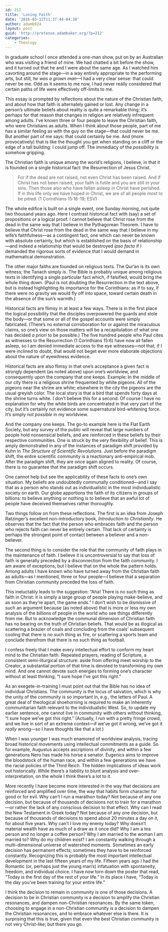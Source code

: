 ```yaml
---
id: 212
title: 'Losing Faith'
date: '2016-03-12T11:37:44-04:30'
author: adamb924
layout: post
guid: 'http://pretense.adambaker.org/?p=212'
categories:
    - Theology
---
```


In graduate school I once attended a one-man show, put on by an Australian who was visiting a friend of mine. We had chatted a bit before the show, and it turned out that he and I were about the same age. As I watched him cavorting around the stage—in a way entirely appropriate to the performing arts, but still, *he was a grown man*—I had a very clear sense: that could never be me. Odd as it seems to me now, I had never really considered that certain paths of life were effectively off-limits to me.

This essay is prompted by reflections about the nature of the Christian faith, and about how that faith is alternately gained or lost. Any change in a person’s ultimate beliefs about reality is quite a remarkable thing; it’s perhaps for that reason that changes in religion are relatively infrequent among adults. I’ve known three or four people to leave the Christian faith, who were Christians as adults. When I think about those people, part of me has a similar feeling as with the guy on the stage—that could never be me. But another part of me says: that could certainly be me. And (more provocatively) that is like the thought you get when standing on a cliff or the edge of a tall building: I could jump off. The immediacy of the *possibility* is somehow gripping.

The Christian faith is unique among the world’s religions, I believe, in that it is founded on a single historical fact: the Resurrection of Jesus Christ.

> For if the dead are not raised, not even Christ has been raised. And if Christ has not been raised, your faith is futile and you are still in your sins. Then those also who have fallen asleep in Christ have perished. If in this life only we have hoped in Christ, we are of all people most to be pitied. (1 Corinthians 15:16-19; ESV)

The whole edifice is built on a single event, one Sunday morning, not quite two thousand years ago. Here I contrast historical fact with (say) a set of propositions or a logical proof. I cannot believe that Christ rose from the dead in the same way that I believe in the Pythagorean Theorem. I have to believe that Christ rose from the dead in the same way that I believe in my wife’s faithfulness—as a contingent fact, one which can never be known with absolute certainty, but which is established on the basis of relationship—and indeed a relationship that would be destroyed *ipso facto* if I demanded the rigorous sorts of evidence that I would demand in mathematical demonstration.

The other major faiths are founded on religious texts. The Qur’an is its own witness; the Tanach simply *is*. The Bible is probably unique among religious texts in identifying a single particular fact which, if falsified, would bring the whole thing down. (Paul is not doubting the Resurrection in the text above, but is instead highlighting its importance for the Corinthians: as if to say, if there were no gravity we would fly off into space, toward certain death in the absence of the sun’s warmth.)

Historical facts are flimsy in at least a few ways. There is in the first place the logical possibility that the disciples overpowered the guards and stole the body—or that some or all of the gospel accounts were simply fabricated. (There’s no external corroboration for or against the miraculous claims, so one’s view on those matters will be a recapitulation of what one has decided *a priori* to be possible.) The five hundred people who Paul cites as witnesses to the Resurrection (1 Corinthians 15:6) have now all fallen asleep, so I am denied immediate access to the eye witnesses—not that, if I were inclined to doubt, that would not beget ever more elaborate objections about the nature of eyewitness evidence.

Historical facts are also flimsy in that one’s acceptance a given fact is strongly dependent (as noted above) upon one’s worldview, and consequently upon the company that one keeps. Example: In the middle of our city there is a religious shrine frequented by white pigeons. All of the pigeons near the shrine are white; elsewhere in the city the pigeons are the usual greyish color. The local story is that a bird that spends forty days at the shrine turns white. I don’t believe this for a second. Of course I have no explanation for why the white birds are concentrated in that very part of the city, but it’s certainly not evidence some supernatural bird-whitening force. It’s simply *not possible* in my worldview.

And the company one keeps. The go-to example here is the Flat Earth Society, but any survey of the public will reveal that large numbers of people hold nonsensical beliefs, and are reinforced in these beliefs by their respective communities. One is struck by the very flexibility of belief. This is amply demonstrated in any of the instances of paradigm shift provided by Kuhn in *The Structure of Scientific Revolutions*. Just before the paradigm shift, the entire scientific community is a reactionary anti-empirical mob. After the paradigm shift, they are once again aligned to reality. Of course, there is no guarantee that the paradigm shift occurs.

One cannot help but see the applicability of these facts to one’s own situation. My beliefs are undoubtedly communally conditioned—and I say that as a person who stands out as individualistic in the most individualistic society on earth. Our globe apportions the faith of its citizens in groups of billions: to believe anything or nothing is to believe that an awful lot of people have deceived themselves rather thoroughly.

Two things follow on from these reflections. The first is an idea from Joseph Ratzinger’s excellent non-introductory book, *Introduction to Christianity*. He observes that the fact that the person who embraces faith and the person who rejects faith can never be entirely certain. That lack of certainty is perhaps the strongest point of contact between a believer and a non-believer.

The second thing is to consider the role that the community of faith plays in the maintenance of faith. I believe it is uncontroversial to say that loss of faith is generally preceded by a disconnection from the faith community. I am aware of exceptions, but I believe that on the whole the pattern holds. Among adults I have known who have turned away from the Christian faith as adults—as I mentioned, three or four people—I believe that a separation from Christian community preceded the loss of faith.

This ineluctably leads to the suggestion: “Aha! There is no such thing as faith in Christ: it is simply a large group of people playing make-believe, and as soon as they’re apart, the game ends.” I don’t wish to be dismissive of such an argument because (as noted above) that is more or less my own analysis of the billions of people in the world who see things differently from me. But to acknowledge the communal dimension of Christian faith has no bearing on the truth of Christian beliefs. That would be as illogical as scattering a brazier of coals and concluding from the coals’ subsequent cooling that there is no such thing as fire, or scattering a sports team and conclude therefrom that there is no such thing as football.

I confess freely that I make every intellectual effort to conform my heart mind to the Christian faith. Repeated prayers, reading of Scripture, a consistent semi-liturgical structure: aside from offering meet worship to the Creator, a substantial portion of that time is devoted to transforming my own mind. And one cannot devote such energies to forming one’s character without at least thinking, “I sure hope I’ve got this right.”

As an exegete-in-training I must point out that the Bible has no idea of individual Christians. The community is the locus of salvation, which is why the unity of the community is so important in, e.g., the letters of Paul. A great deal of theological shoehorning is required to make an inherently communitarian faith relevant to the individualistic West. So, to update my earlier sentence, one cannot live in community with others without thinking, “I sure hope we’ve got this right.” (Actually, I run with a pretty fringe crowd, and we live in sort of an extreme context—if we’ve got it wrong, we’ve got it *really* wrong—so I have thoughts like that a lot.)

When I was younger I was much enamored of worldview analysis, tracing broad historical movements using intellectual commitments as a guide. So for example, Augustus accepts ascriptions of divinity, and within a few generations Nero has made his horse a senator. Eugenics aims to improve the bloodstock of the human race, and within a few generations we have the racial policies of the Third Reich. The hidden implications of ideas work out historically. While there’s a liability to blunt analysis and over-interpretation, on the whole I think there’s a lot to it.

More recently I have become more interested in the way that decisions are reinforced and amplified over time, the way that habits form character for good or for evil. Why can’t I run a marathon today? Not because of any one decision, but because of thousands of decisions not to train for a marathon—or rather the lack of any conscious decision to that effect. Why can I read the New Testament in Greek today? Not because of any one decision, but because of thousands of decisions to spend about 20 minutes a day on it, for about five years. Why can’t I love my enemy today? Why doesn’t material wealth have as much of a draw as it once did? Why I am a tea person and no longer a coffee person? Why I am married to the woman I am married to? Why do my children exist? I am constantly walking through a multi-dimensional universe of watershed moments. Sometimes an early decision has permanent effects; sometimes they have to be reinforced constantly. Recognizing this is probably the most important intellectual development in the last fifteen years of my life. Fifteen years ago I had the Romantic (or, perhaps just the young man’s) infatuation with spontaneity, freedom, and individual choice. I have now torn down the poster that read, “Today is the first day of the rest of your life.” In its place I have, “Today is the day you’ve been training for your entire life.”

I think the decision to remain in community is one of those decisions. A decision to be in Christian community is a decision to amplify the Christian resonances, and dampen non-Christian resonances. By the same token, choosing to engage in a non-Christian community is a decision to dampen the Christian resonances, and to embrace whatever else is there. It is surprising that this is true, given that even the best Christian community is not very Christ-like; but there you go.